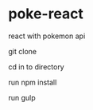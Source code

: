 poke-react
==========

react with pokemon api

git clone

cd in to directory

run npm install

run gulp
